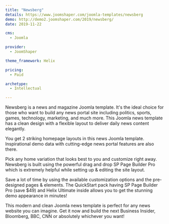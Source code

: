 ```yaml
---
title: "Newsberg"
details: https://www.joomshaper.com/joomla-templates/newsberg
demo: http://demo2.joomshaper.com/2019/newsberg/
date: 2019-11-22

cms: 
  - Joomla

provider:
  - JoomShaper

theme_framework: Helix

pricing:
  - Paid

archetype:
  - Intellectual

---
```


Newsberg is a news and magazine Joomla template. It's the ideal choice for those who want to build any news portal site including politics, sports, games, technology, marketing, and much more. This Joomla news template has a clean design with a flexible layout to deliver daily news content elegantly.

You get 2 striking homepage layouts in this news Joomla template. Inspirational demo data with cutting-edge news portal features are also there.

Pick any home variation that looks best to you and customize right away. Newsberg is built using the powerful drag and drop SP Page Builder Pro which is extremely helpful while setting up & editing the site layout.

Save a lot of time by using the available customization options and the pre-designed pages & elements. The QuickStart pack having SP Page Builder Pro (save $49) and Helix Ultimate inside allows you to get the stunning demo appearance in minutes!

This modern and clean Joomla news template is perfect for any news website you can imagine. Get it now and build the next Business Insider, Bloomberg, BBC, CNN or absolutely whichever you want!




